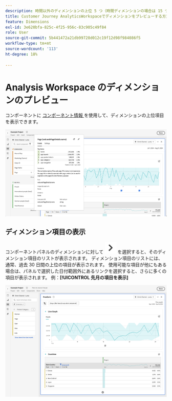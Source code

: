 ```yaml
---
description: 時間以外のディメンションの上位 5 つ（時間ディメンションの場合は 15 つ）の値が表示されます。
title: Customer Journey AnalyticsWorkspaceでディメンションをプレビューする方法
feature: Dimensions
exl-id: 3e620bfa-825c-4f25-956c-83c905c49f84
role: User
source-git-commit: 5b441472a21db99728d012c19f12d98f984086f5
workflow-type: tm+mt
source-wordcount: '113'
ht-degree: 18%

---
```


# Analysis Workspace のディメンションのプレビュー

コンポーネントに [ コンポーネント情報 ](/help/components/use-components-in-workspace.md#component-info) を使用して、ディメンションの上位項目を表示できます。

![ コンポーネント情報 ](../assets/component-info.png)

<!--
Now, by default, we show dynamic values instead of static ones, with the option to turn them into static values. Other things to note:

* As your data updates, the dynamic dimension columns will update to show the current 5/15 dimension items.
* A dynamic dimension column that is copied or moved will become static.
* When hovering a static dimension column you will see a lock icon, indicating that the dimension is static.

![Dimension column popup highlighting the lock icon.](assets/dimension_static.png)

-->


## ディメンション項目の表示

コンポーネントパネルのディメンションに対して ![ChevronRight](/help/assets/icons/ChevronRight.svg) を選択すると、そのディメンション項目のリストが表示されます。 ディメンション項目のリストには、通常、過去 30 日間の上位の項目が表示されます。 使用可能な項目が他にもある場合は、パネルで選択した日付範囲外にあるリンクを選択すると、さらに多くの項目が表示されます。 例：**[!UICONTROL 先月の項目を表示]**

![ ディメンション項目を表示 ](assets/dimension-items.png)

